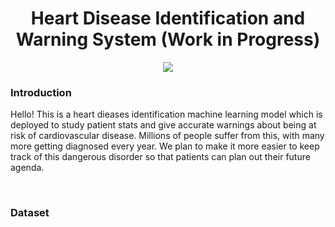 <center><h1>Heart Disease Identification and Warning System (Work in Progress) </h1></center>
<center><img src="https://i.pinimg.com/originals/c1/13/27/c1132786380aa926155a80b54912352f.gif"/></center>
<h3>Introduction</h3>
<p>Hello! This is a heart dieases identification machine learning model which is deployed to study patient stats and give accurate warnings about being at risk of cardiovascular disease. Millions of people suffer from this, with many more getting diagnosed every year. We plan to make it more easier to keep track of this dangerous disorder so that patients can plan out their future agenda.<p>
<br>
<h3>Dataset</h3>
<p>
